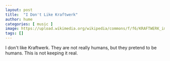 ```yaml
---
layout: post
title:  "I Don't Like Kraftwerk"
author: hume
categories: [ music ]
image: https://upload.wikimedia.org/wikipedia/commons/f/f6/KRAFTWERK_im_Kiew_03.jpg
tags: []
---
```

I don't like Kraftwerk. They are not really humans, but they pretend to be humans. This is not keeping it real.
